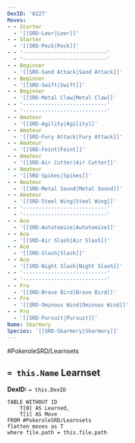 ```yaml
---
DexID: '0227'
Moves:
- - Starter
  - '[[SRD-Leer|Leer]]'
- - Starter
  - '[[SRD-Peck|Peck]]'
- - '---------------------------'
  - '---------------------------'
- - Beginner
  - '[[SRD-Sand Attack|Sand Attack]]'
- - Beginner
  - '[[SRD-Swift|Swift]]'
- - Beginner
  - '[[SRD-Metal Claw|Metal Claw]]'
- - '---------------------------'
  - '---------------------------'
- - Amateur
  - '[[SRD-Agility|Agility]]'
- - Amateur
  - '[[SRD-Fury Attack|Fury Attack]]'
- - Amateur
  - '[[SRD-Feint|Feint]]'
- - Amateur
  - '[[SRD-Air Cutter|Air Cutter]]'
- - Amateur
  - '[[SRD-Spikes|Spikes]]'
- - Amateur
  - '[[SRD-Metal Sound|Metal Sound]]'
- - Amateur
  - '[[SRD-Steel Wing|Steel Wing]]'
- - '---------------------------'
  - '---------------------------'
- - Ace
  - '[[SRD-Autotomize|Autotomize]]'
- - Ace
  - '[[SRD-Air Slash|Air Slash]]'
- - Ace
  - '[[SRD-Slash|Slash]]'
- - Ace
  - '[[SRD-Night Slash|Night Slash]]'
- - '---------------------------'
  - '---------------------------'
- - Pro
  - '[[SRD-Brave Bird|Brave Bird]]'
- - Pro
  - '[[SRD-Ominous Wind|Ominous Wind]]'
- - Pro
  - '[[SRD-Pursuit|Pursuit]]'
Name: Skarmory
Species: '[[SRD-Skarmory|Skarmory]]'
---
```


#PokeroleSRD/Learnsets

## `= this.Name` Learnset

**DexID:** `= this.DexID`

```dataview
TABLE WITHOUT ID
    T[0] AS Learned,
    T[1] AS Move
FROM #PokeroleSRD/Learnsets
flatten moves as T
where file.path = this.file.path
```
